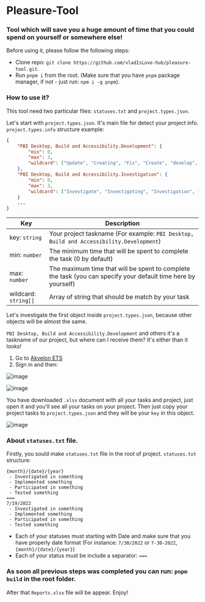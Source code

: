 # Pleasure-Tool
### Tool which will save you a huge amount of time that you could spend on yourself or somewhere else!

Before using it, please follow the following steps:
 - Clone repo: `git clone https://github.com/vladIsLove-hub/pleasure-tool.git`.
 - Run `pnpm i` from the root. (Make sure that you have `pnpm` package manager, if not - just run: `npm i -g pnpm`).
 
### How to use it?

This tool need two particular files: `statuses.txt` and `project.types.json`.

Let's start with `project.types.json`. It's main file for detect your project info.
`project.types.info` structure example: 
```json
{
    "PBI Desktop, Build and Accessibility.Development": {
        "min": 0,
        "max": 3,
        "wildcard": ["Update", "Creating", "Fix", "Create", "develop", "implementing", "implement", "Change", "Refactored", "Rewrote", "Resolve"]
    },
    "PBI Desktop, Build and Accessibility.Investigation": {
        "min": 0,
        "max": 3,
        "wildcard": ["Investigate", "Investigating", "Investigation", "Debug"]
    }
    ...
}
```

Key  | Description
------------- | -------------
key: `string` |  Your project taskname (For example: `PBI Desktop, Build and Accessibility.Development`)
min: `number`  |  The minimum time that will be spent to complete the task (0 by default)
max: `number` |  The maximum time that will be spent to complete the task (you can specify your default time here by yourself)
wildcard: `string[]` |  Array of string that should be match by your task

Let's investigate the first object inside `project.types.json`, because other objects will be almost the same.

`PBI Desktop, Build and Accessibility.Development` and others it's a taskname of our project, but where can I receive them? It's either than it looks!

1. Go to [Akvelon ETS](https://ets.akvelon.net/)
2. Sign in and then:

![image](https://user-images.githubusercontent.com/60508001/181575828-a4cf3adc-3c49-489a-a99c-60398b90d109.png)

![image](https://user-images.githubusercontent.com/60508001/181575987-85f89a37-0dc7-4752-9302-71e1159b69dd.png)

You have downloaded `.xlsx` document with all your tasks and project, just open it and you'll see all your tasks on your project. Then just copy your project tasks to `project.types.json` and they will be your `key` in this object.

![image](https://user-images.githubusercontent.com/60508001/181576713-f5a489b2-b827-4c68-9baa-44360ad35721.png)

### About `statuses.txt` file.

Firstly, you sould make `statuses.txt` file in the root of project.
`statuses.txt` structure:

```
{month}/{date}/{year}
 - Investigated in something
 - Implemented something
 - Participated in something
 - Tested something
===
7/19/2022
 - Investigated in something
 - Implemented something
 - Participated in something
 - Tested something
```

- Each of your statuses must starting with Date and make sure that you have properly date format (For instance: `7/30/2022` or `7-30-2022`, `{month}/{date}/{year}`)
- Each of your status must be include a separator: ```===```

### As soon all previous steps was completed you can run: `pnpm build` in the root folder.

After that `Reports.xlsx` file will be appear. Enjoy!
